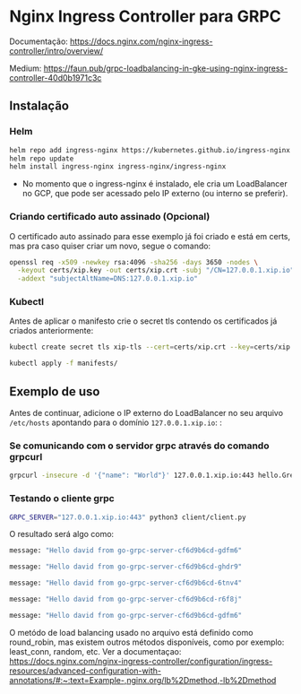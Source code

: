 # Nginx Ingress Controller para GRPC

Documentação: https://docs.nginx.com/nginx-ingress-controller/intro/overview/

Medium: https://faun.pub/grpc-loadbalancing-in-gke-using-nginx-ingress-controller-40d0b1971c3c

## Instalação

### Helm

```bash
helm repo add ingress-nginx https://kubernetes.github.io/ingress-nginx
helm repo update
helm install ingress-nginx ingress-nginx/ingress-nginx
```

- No momento que o ingress-nginx é instalado, ele cria um LoadBalancer no GCP, que pode ser acessado pelo IP externo (ou interno se preferir).

### Criando certificado auto assinado (Opcional)

O certificado auto assinado para esse exemplo já foi criado e está em certs, mas pra caso quiser criar um novo, segue o comando:

```bash
openssl req -x509 -newkey rsa:4096 -sha256 -days 3650 -nodes \
  -keyout certs/xip.key -out certs/xip.crt -subj "/CN=127.0.0.1.xip.io" \
  -addext "subjectAltName=DNS:127.0.0.1.xip.io"
```

### Kubectl

Antes de aplicar o manifesto crie o secret tls contendo os certificados já criados anteriormente:

```bash
kubectl create secret tls xip-tls --cert=certs/xip.crt --key=certs/xip.key
```

```bash
kubectl apply -f manifests/
```

## Exemplo de uso

Antes de continuar, adicione o IP externo do LoadBalancer no seu arquivo `/etc/hosts` apontando para o domínio `127.0.0.1.xip.io`: :

### Se comunicando com o servidor grpc através do comando grpcurl

```bash
grpcurl -insecure -d '{"name": "World"}' 127.0.0.1.xip.io:443 hello.Greeter/SayHello
```

### Testando o cliente grpc

```bash
GRPC_SERVER="127.0.0.1.xip.io:443" python3 client/client.py
```

O resultado será algo como:

```bash
message: "Hello david from go-grpc-server-cf6d9b6cd-gdfm6"

message: "Hello david from go-grpc-server-cf6d9b6cd-ghdr9"

message: "Hello david from go-grpc-server-cf6d9b6cd-6tnv4"

message: "Hello david from go-grpc-server-cf6d9b6cd-r6f8j"

message: "Hello david from go-grpc-server-cf6d9b6cd-gdfm6"
```

O metódo de load balancing usado no arquivo está definido como round_robin, mas existem outros métodos disponíveis, como por exemplo: least_conn, random, etc.
Ver a documentaçao:
https://docs.nginx.com/nginx-ingress-controller/configuration/ingress-resources/advanced-configuration-with-annotations/#:~:text=Example-,nginx.org/lb%2Dmethod,-lb%2Dmethod
